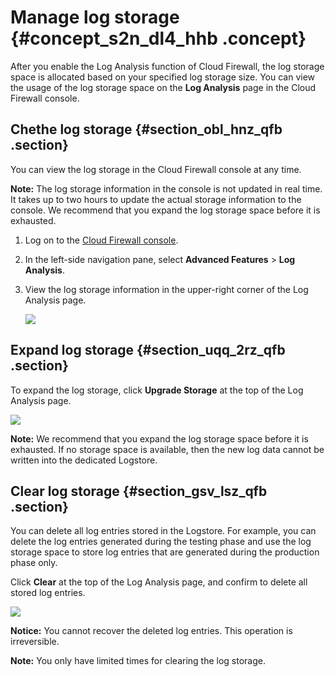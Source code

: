 # Manage log storage {#concept_s2n_dl4_hhb .concept}

After you enable the Log Analysis function of Cloud Firewall, the log storage space is allocated based on your specified log storage size. You can view the usage of the log storage space on the **Log Analysis** page in the Cloud Firewall console.

## Chethe log storage {#section_obl_hnz_qfb .section}

You can view the log storage in the Cloud Firewall console at any time.

**Note:** The log storage information in the console is not updated in real time. It takes up to two hours to update the actual storage information to the console. We recommend that you expand the log storage space before it is exhausted.

1.  Log on to the [Cloud Firewall console](https://partners-intl.console.aliyun.com/#/cfwnext).
2.  In the left-side navigation pane, select **Advanced Features** \> **Log Analysis**.
3.  View the log storage information in the upper-right corner of the Log Analysis page.

    ![](http://static-aliyun-doc.oss-cn-hangzhou.aliyuncs.com/assets/img/154334/156825194443271_en-US.png)


## Expand log storage {#section_uqq_2rz_qfb .section}

To expand the log storage, click **Upgrade Storage** at the top of the Log Analysis page.

![](http://static-aliyun-doc.oss-cn-hangzhou.aliyuncs.com/assets/img/154334/156825194448324_en-US.png)

**Note:** We recommend that you expand the log storage space before it is exhausted. If no storage space is available, then the new log data cannot be written into the dedicated Logstore.

## Clear log storage {#section_gsv_lsz_qfb .section}

You can delete all log entries stored in the Logstore. For example, you can delete the log entries generated during the testing phase and use the log storage space to store log entries that are generated during the production phase only.

Click **Clear** at the top of the Log Analysis page, and confirm to delete all stored log entries.

![](http://static-aliyun-doc.oss-cn-hangzhou.aliyuncs.com/assets/img/154334/156825194448325_en-US.png)

**Notice:** You cannot recover the deleted log entries. This operation is irreversible.

**Note:** You only have limited times for clearing the log storage.

